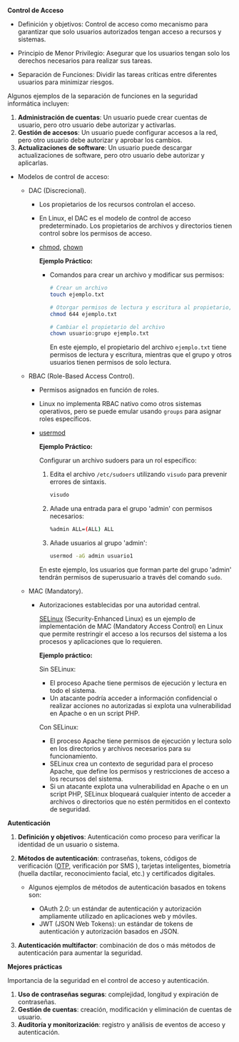 **Control de Acceso**

* Definición y objetivos: Control de acceso como mecanismo para garantizar que solo usuarios autorizados tengan acceso a recursos y sistemas.

* Principio de Menor Privilegio: Asegurar que los usuarios tengan solo los derechos necesarios para realizar sus tareas.
   
* Separación de Funciones: Dividir las tareas críticas entre diferentes usuarios para minimizar riesgos.

Algunos ejemplos de la separación de funciones en la seguridad informática incluyen:

1. **Administración de cuentas**: Un usuario puede crear cuentas de usuario, pero otro usuario debe autorizar y activarlas.
2. **Gestión de accesos**: Un usuario puede configurar accesos a la red, pero otro usuario debe autorizar y aprobar los cambios.
3. **Actualizaciones de software**: Un usuario puede descargar actualizaciones de software, pero otro usuario debe autorizar y aplicarlas.

* Modelos de control de acceso: 
   - DAC (Discrecional). 
      - Los propietarios de los recursos controlan el acceso.
      - En Linux, el DAC es el modelo de control de acceso predeterminado. Los propietarios de archivos y directorios tienen control sobre los permisos de acceso.
      - [chmod](g:chmod), [chown](g:chmod)

        **Ejemplo Práctico:**

        * Comandos para crear un archivo y modificar sus permisos:

            ```bash
            # Crear un archivo
            touch ejemplo.txt

            # Otorgar permisos de lectura y escritura al propietario, y solo lectura al grupo y otros
            chmod 644 ejemplo.txt

            # Cambiar el propietario del archivo
            chown usuario:grupo ejemplo.txt
            ```

            En este ejemplo, el propietario del archivo `ejemplo.txt` tiene permisos de lectura y escritura, mientras que el grupo y otros usuarios tienen permisos de solo lectura.


   - RBAC (Role-Based Access Control).
      - Permisos asignados en función de roles.
      - Linux no implementa RBAC nativo como otros sistemas operativos, pero se puede emular usando `groups` para asignar roles específicos.
      - [usermod](g:usermod)

        **Ejemplo Práctico:**

        Configurar un archivo sudoers para un rol específico:

        1. Edita el archivo `/etc/sudoers` utilizando `visudo` para prevenir errores de sintaxis.

            ```bash
            visudo
            ```

        2. Añade una entrada para el grupo 'admin' con permisos necesarios:

            ```bash
            %admin ALL=(ALL) ALL
            ```

        3. Añade usuarios al grupo 'admin':

            ```bash
            usermod -aG admin usuario1
            ```

        En este ejemplo, los usuarios que forman parte del grupo 'admin' tendrán permisos de superusuario a través del comando `sudo`.


   - MAC (Mandatory).
      - Autorizaciones establecidas por una autoridad central.
   
        [SELinux][selinux] (Security-Enhanced Linux) es un ejemplo de implementación de MAC (Mandatory Access Control) en Linux que permite restringir el acceso a los recursos del sistema a los procesos y aplicaciones que lo requieren.

        **Ejemplo práctico:**

        Sin SELinux:

        * El proceso Apache tiene permisos de ejecución y lectura en todo el sistema.
        * Un atacante podría acceder a información confidencial o realizar acciones no autorizadas si explota una vulnerabilidad en Apache o en un script PHP.

        Con SELinux:

        * El proceso Apache tiene permisos de ejecución y lectura solo en los directorios y archivos necesarios para su funcionamiento.
        * SELinux crea un contexto de seguridad para el proceso Apache, que define los permisos y restricciones de acceso a los recursos del sistema.
        * Si un atacante explota una vulnerabilidad en Apache o en un script PHP, SELinux bloqueará cualquier intento de acceder a archivos o directorios que no estén permitidos en el contexto de seguridad.


   
**Autenticación**

1. **Definición y objetivos**: Autenticación como proceso para verificar la identidad de un usuario o sistema.
2. **Métodos de autenticación**: contraseñas, tokens, códigos de verificación ([OTP](g:otp), verificación por SMS ), tarjetas inteligentes, biometría (huella dactilar, reconocimiento facial, etc.) y certificados digitales.

   - Algunos ejemplos de métodos de autenticación basados en tokens son:

      - OAuth 2.0: un estándar de autenticación y autorización ampliamente utilizado en aplicaciones web y móviles.
      - JWT (JSON Web Tokens): un estándar de tokens de autenticación y autorización basados en JSON.

3. **Autenticación multifactor**: combinación de dos o más métodos de autenticación para aumentar la seguridad.

**Mejores prácticas**

Importancia de la seguridad en el control de acceso y autenticación.

1. **Uso de contraseñas seguras**: complejidad, longitud y expiración de contraseñas.
2. **Gestión de cuentas**: creación, modificación y eliminación de cuentas de usuario.
3. **Auditoría y monitorización**: registro y análisis de eventos de acceso y autenticación.


[selinux]: https://github.com/SELinuxProject/selinux


